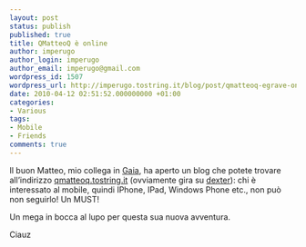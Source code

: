 ```yaml
---
layout: post
status: publish
published: true
title: QMatteoQ è online
author: imperugo
author_login: imperugo
author_email: imperugo@gmail.com
wordpress_id: 1507
wordpress_url: http://imperugo.tostring.it/blog/post/qmatteoq-egrave-online/
date: 2010-04-12 02:51:52.000000000 +01:00
categories:
- Various
tags:
- Mobile
- Friends
comments: true
---
```

<p>Il buon Matteo, mio collega in <a title="Gaia" href="http://www.gaia.is.it" rel="nofollow" target="_blank">Gaia</a>, ha aperto un blog che potete trovare all’indirizzo <a title="Matteo Pagani&#39;s Blog" href="http://qmatteoq.tostring.it" rel="nofollow" target="_blank">qmatteoq.tostring.it</a> (ovviamente gira su <a title="Dexter Blog Engine" href="http://dexterblogengine.codeplex.com/" rel="nofollow" target="_blank">dexter</a>): chi è interessato al mobile, quindi IPhone, IPad, Windows Phone etc., non può non seguirlo! Un MUST!</p>  <p>Un mega in bocca al lupo per questa sua nuova avventura.</p>  <p>Ciauz</p>
